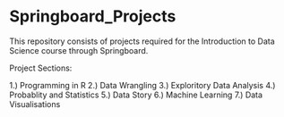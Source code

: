 # Springboard_Projects

This repository consists of projects required for the Introduction to Data Science course through Springboard.

Project Sections:

1.) Programming in R
2.) Data Wrangling
3.) Exploritory Data Analysis
4.) Probablity and Statistics
5.) Data Story
6.) Machine Learning
7.) Data Visualisations 

